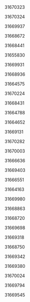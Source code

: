 31670323

31670324

31669937

31668672

31668441

31655830

31669931

31668936

31664575

31670224

31668431

31664788

31664652

31669131

31670282

31670003

31666636

31669403

31666551

31664163

31669980

31668863

31668720

31669698

31669318

31668750

31669342

31669380

31670024

31669794

31669545

